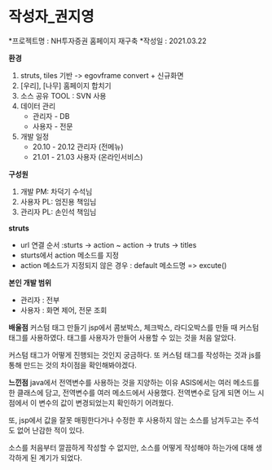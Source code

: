 # 작성자_권지영
*프로젝트명 : NH투자증권 홈페이지 재구축
*작성일 : 2021.03.22

**환경**
1. struts, tiles 기반 -> egovframe convert + 신규화면
2. [우리], [나무] 홈페이지 합치기
3. 소스 공유 TOOL : SVN 사용
4. 데이터 관리
    - 관리자 - DB
    - 사용자 - 전문
4. 개발 일정 
    - 20.10 - 20.12 관리자 (전메뉴)
    - 21.01 - 21.03 사용자 (온라인서비스)


**구성원**
1. 개발 PM: 차덕기 수석님
2. 사용자 PL: 엄진용 책임님
3. 관리자 PL: 손인석 책임님


**struts**
- url 연결 순서 :sturts -> action ~ action -> truts -> titles
- sturts에서 action 메소드를 지정
- action 메소드가 지정되지 않은 경우 : default 메소드명 => excute()


**본인 개발 범위**
- 관리자 : 전부
- 사용자 : 화면 제어, 전문 조회


**배울점**
커스텀 태그 만들기
jsp에서 콤보박스, 체크박스, 라디오박스를 만들 때 커스텀 태그를 사용하였다.
태그를 사용자가 만들어 사용할 수 있는 것을 처음 알았다.

커스텀 태그가 어떻게 진행되는 것인지 궁금하다.
또 커스텀 태그를 작성하는 것과 js를 통해 만드는 것의 차이점을 확인해봐야겠다.


**느낀점**
java에서 전역변수를 사용하는 것을 지양하는 이유
ASIS에서는 여러 메소드를 한 클래스에 담고, 전역변수를 여러 메소드에서 사용했다.
전역변수로 담게 되면 어느 시점에서 이 변수의 값이 변경되었는지 확인하기 어려웠다.

또, jsp에서 값을 잘못 매핑한다거나 수정한 후 사용하지 않는 소스를 남겨두고는 주석도 없어 난감한 적이 있다.

소스를 처음부터 깔끔하게 작성할 수 없지만, 소스를 어떻게 작성해야 하는가에 대해 생각하게 된 계기가 되었다.

